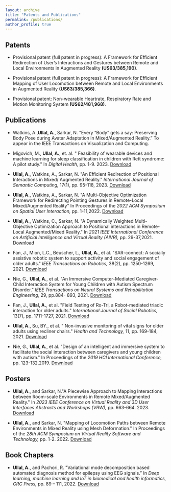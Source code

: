 ```yaml
---
layout: archive
title: "Patents and Publications"
permalink: /publications/
author_profile: true
---
```


<h2>Patents</h2>

* Provisional patent (full patent in progress): A Framework for Efficient Redirection of User’s Interactions and Gestures between Remote and Local Environments in Augmented Reality <b>(US63/385,190)</b>.

* Provisional patent (full patent in progress): A Framework for Efficient Mapping of User Locomotion between Remote and Local Environments in Augmented Reality <b>(US63/385,366)</b>.

* Provisional patent: Non-wearable Heartrate, Respiratory Rate and Motion Monitoring System <b>(US62/481,968)</b>.

<h2>Publications</h2>

* Watkins, A.,**Ullal, A.**, Sarkar, N. "Every “Body” gets a say: Preserving Body Pose during Avatar Adaptation in Mixed/Augmented Reality.” To appear in the IEEE Transactions on Visualization and Computing.

* Migovich, M., **Ullal, A.**, et. al. " Feasibility of wearable devices and machine learning for sleep classification in children with Rett syndrome: A pilot study." In <i>Digital Health,</i> pp. 1-9. 2023. <a href = "https://journals.sagepub.com/doi/full/10.1177/20552076231191622">Download</a>

* **Ullal, A.**, Watkins, A., Sarkar, N. "An Efficient Redirection of Positional Interactions in Mixed/ Augmented Reality." <i>International Journal of Semantic Computing, </i> 17(1), pp. 95-118, 2023. <a href ="https://www.worldscientific.com/doi/abs/10.1142/S1793351X22490022">Download</a>

* **Ullal, A.**, Watkins, A., Sarkar, N. "A Multi-Objective Optimization Framework for Redirecting Pointing Gestures in Remote-Local Mixed/Augmented Reality" In Proceedings of the <i>2022 ACM Symposium on Spatial User Interaction, </i> pp. 1-11,2022. <a href = "https://dl.acm.org/doi/abs/10.1145/3565970.3567681">Download</a>

* **Ullal, A.**, Watkins, C., Sarkar, N. "A Dynamically Weighted Multi-Objective Optimization Approach to Positional interactions in Remote-Local Augmented/Mixed Reality." In <i>2021 IEEE International Conference on Artificial Intelligence and Virtual Reality (AIVR),</i> pp. 29-37,2021. <a href = "https://ieeexplore.ieee.org/abstract/document/9644349">Download</a>

* Fan, J., Mion, L.C., Beuscher, L., **Ullal, A.**, et al. "SAR-connect: A socially assistive robotic system to support activity and social engagement of older adults." <i>IEEE Transactions on Robotics, </i> 38(2), pp. 1250-1269, 2021. <a href = "https://ieeexplore.ieee.org/abstract/document/9508157">Download</a>

* Nie, G., **Ullal, A.**, et al. "An Immersive Computer-Mediated Caregiver-Child Interaction System for Young Children with Autism Spectrum Disorder." <i>IEEE Transactions on Neural Systems and Rehabilitation Engineering, </i>29, pp.884- 893, 2021. <a href = "https://ieeexplore.ieee.org/abstract/document/9422789">Download</a>

* Fan, J., **Ullal, A.**, et al. "Field Testing of Ro-Tri, a Robot-mediated triadic interaction for older adults." <i>International Journal of Social Robotics, </i>13(7), pp. 1711-1727, 2021. <a href = "https://link.springer.com/article/10.1007/s12369-021-00760-2">Download</a>

* **Ullal, A.**, Su, BY., et al. " Non-invasive monitoring of vital signs for older adults using recliner chairs." <i>Health and Technology, </i> 11, pp. 169-184, 2021. <a href = "https://link.springer.com/article/10.1007/s12553-020-00503-9">Download</a>

* Nie, G., **Ullal, A.**, et al. "Design of an intelligent and immersive system to facilitate the social interaction between caregivers and young children with autism." In Proceedings of the <i>2019 HCI International Conference, </i> pp. 123-132,2019. <a href = "https://link.springer.com/chapter/10.1007/978-3-030-23563-5_11">Download</a>

<h2>Posters</h2>

* **Ullal, A.**, and Sarkar, N."A Piecewise Approach to Mapping Interactions between Room-scale Environments in Remote Mixed/Augmented Reality." In <i>2023 IEEE Conference on Virtual Reality and 3D User Interfaces Abstracts and Workshops (VRW), </i> pp. 663-664. 2023. <a href = "https://ieeexplore.ieee.org/abstract/document/10108647">Download</a>

* **Ullal, A.**, and Sarkar, N. "Mapping of Locomotion Paths between Remote Environments in Mixed Reality using Mesh Deformation." In Proceedings of the <i>28th ACM Symposium on Virtual Reality Software and Technology, </i> pp. 1-2. 2022. <a href = "https://dl.acm.org/doi/abs/10.1145/3562939.3565665">Download</a>

<h2>Book Chapters</h2>

* **Ullal, A.**, and Pachori, R. "Variational mode decomposition based automated diagnosis method for epilepsy using EEG signals.” In <i>Deep learning, machine learning and IoT in biomedical and health informatics, CRC Press, </i>pp. 89 – 111, 2022. <a href = "https://www.taylorfrancis.com/chapters/edit/10.1201/9780367548445-7/variational-mode-decomposition-based-automated-diagnosis-method-epilepsy-using-eeg-signals-akshith-ullal-ram-bilas-pachori">Download</a>
